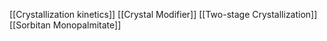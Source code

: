 [[Crystallization kinetics]]
[[Crystal Modifier]]
[[Two-stage Crystallization]]
[[Sorbitan Monopalmitate]]
